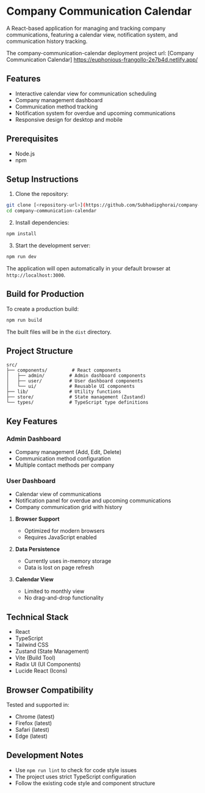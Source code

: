 # Company Communication Calendar

A React-based application for managing and tracking company communications, featuring a calendar view, notification system, and communication history tracking.

The company-communication-calendar deployment project url: [Company Communication Calendar] https://euphonious-frangollo-2e7b4d.netlify.app/

## Features

- Interactive calendar view for communication scheduling
- Company management dashboard
- Communication method tracking
- Notification system for overdue and upcoming communications
- Responsive design for desktop and mobile

## Prerequisites

- Node.js
- npm

## Setup Instructions

1. Clone the repository:
```bash
git clone [<repository-url>](https://github.com/Subhadipghorai/company-communication-calendar.git)
cd company-communication-calendar
```

2. Install dependencies:
```bash
npm install
```

3. Start the development server:
```bash
npm run dev
```

The application will open automatically in your default browser at `http://localhost:3000`.

## Build for Production

To create a production build:

```bash
npm run build
```

The built files will be in the `dist` directory.

## Project Structure

```
src/
├── components/         # React components
│   ├── admin/         # Admin dashboard components
│   ├── user/          # User dashboard components
│   └── ui/            # Reusable UI components
├── lib/               # Utility functions
├── store/             # State management (Zustand)
└── types/             # TypeScript type definitions
```

## Key Features

### Admin Dashboard
- Company management (Add, Edit, Delete)
- Communication method configuration
- Multiple contact methods per company

### User Dashboard
- Calendar view of communications
- Notification panel for overdue and upcoming communications
- Company communication grid with history

1. **Browser Support**
   - Optimized for modern browsers
   - Requires JavaScript enabled

2. **Data Persistence**
   - Currently uses in-memory storage
   - Data is lost on page refresh

3. **Calendar View**
   - Limited to monthly view
   - No drag-and-drop functionality

## Technical Stack

- React
- TypeScript
- Tailwind CSS
- Zustand (State Management)
- Vite (Build Tool)
- Radix UI (UI Components)
- Lucide React (Icons)

## Browser Compatibility

Tested and supported in:
- Chrome (latest)
- Firefox (latest)
- Safari (latest)
- Edge (latest)

## Development Notes

- Use `npm run lint` to check for code style issues
- The project uses strict TypeScript configuration
- Follow the existing code style and component structure
